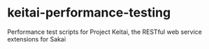 keitai-performance-testing
==========================

Performance test scripts for Project Keitai, the RESTful web service extensions for Sakai
